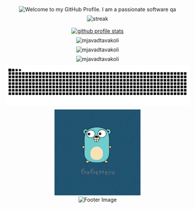 <p align='center' style='margin: 16px 4px 8px;'>
    <img src="https://readme-typing-svg.herokuapp.com?font=Fira+Code&pause=1000&color=54A6FF&center=true&vCenter=true&multiline=true&width=710&height=70&lines=Welcome+to+my+GitHub+Profile;I+am+a+Software+Quality+Assurance+" alt="Welcome to my GitHub Profile. I am a passionate  software qa" />
</p>




</div>
<div align="center">
 <img src="https://github-readme-streak-stats-seven-azure.vercel.app?user=EchoSingh&theme=tokyonight-duo&hide_border=true&border_radius=2" alt="streak">
</div>





<p align="center" style='margin: 16px 4px 8px;'>
    <a href="https://github.com/ryo-ma/github-profile-trophy">
        <img src="https://github-profile-trophy.vercel.app/?username=mjavadtavakoli&theme=gruvbox&column=7&margin-w=2&margin-h=2&no-bg=true&no-frame=true" alt="github profile stats" />
    </a>
</p>



        






<p align="center" style='margin: 8px 4px;'>
    <img src="https://github-readme-stats.vercel.app/api/top-langs?username=mjavadtavakoli&show_icons=true&locale=en&layout=compact&theme=gruvbox&langs_count=10" alt="mjavadtavakoli" />
</p>

<p align="center" style='margin: 8px 4px;'>
    <img src="https://github-readme-stats.vercel.app/api?username=mjavadtavakoli&show_icons=true&locale=en&theme=gruvbox" alt="mjavadtavakoli" />
</p>

<p align="center" style='margin: 8px 4px;'>
    <img src="https://github-readme-streak-stats.herokuapp.com/?user=mjavadtavakoli&theme=gruvbox" alt="mjavadtavakoli" />
</p>





<p align="center" style='margin: 8px 4px;'>
    <img src="https://github.com/UtkarshPathrabe/UtkarshPathrabe/blob/output/github-contribution-grid-snake-dark.svg" alt="utkarsh pathrabe stats snake" />
</p>


<div align="center">
  <img src="https://github.com/mjavadtavakoli/mjavadtavakoli/blob/main/photo_1404-02-25%2021.51.22.jpeg?raw=true" width="230"/>
</div>




<div align="center">
 
  <img src="https://raw.githubusercontent.com/Long18/Long18/refs/heads/dev/assets/footers/cat_on_line.svg?sanitize=true" alt="Footer Image" />
</div>



